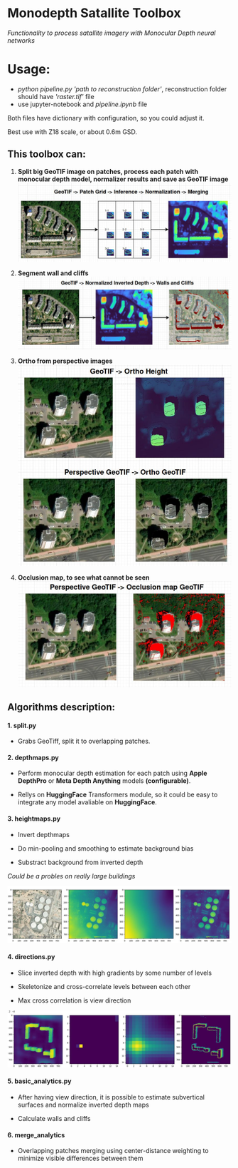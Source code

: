 # Monodepth Satallite Toolbox
*Functionality to process satallite imagery with Monocular Depth neural networks*

# Usage:
- *python pipeline.py 'path to reconstruction folder'*, reconstruction folder should have *'raster.tif'* file
- use jupyter-notebook and *pipeline.ipynb* file

Both files have dictionary with configuration, so you could adjust it.

Best use with Z18 scale, or about 0.6m GSD.

## This toolbox can:
1. **Split big GeoTIF image on patches, process each patch with monocular depth model, normalizer results and save as GeoTIF image**
![split infer merge](docs/split-infer-merge.jpg)

2. **Segment wall and сliffs**
![walls and cliffs](docs/walls-and-cliffs.jpg)

3. **Ortho from perspective images**
![ortho](docs/ortho.jpg)

4. **Occlusion map, to see what cannot be seen**
![occlusion](docs/occlusion_map.jpg)

## Algorithms description:

#### 1. split.py

- Grabs GeoTiff, split it to overlapping patches.

#### 2. depthmaps.py

- Perform monocular depth estimation for each patch using **Apple DepthPro** or **Meta Depth Anything** models **(configurable)**.

- Rellys on **HuggingFace** Transformers module, so it could be easy to integrate any model avaliable on **HuggingFace**.

#### 3. heightmaps.py

- Invert depthmaps

- Do min-pooling and smoothing to estimate background bias

- Substract background from inverted depth

*Could be a probles on really large buildings*

![Background](docs/remove_background.jpg)


#### 4. directions.py

- Slice inverted depth with high gradients by some number of levels

- Skeletonize and cross-correlate levels between each other

- Max cross correlation is view direction

![Cross correlation](docs/cross_corr.jpg)

#### 5. basic_analytics.py

- After having view direction, it is possible to estimate subvertical surfaces and normalize inverted depth maps

- Calculate walls and cliffs


#### 6. merge_analytics
- Overlapping patches merging using center-distance weighting to minimize visible differences between them